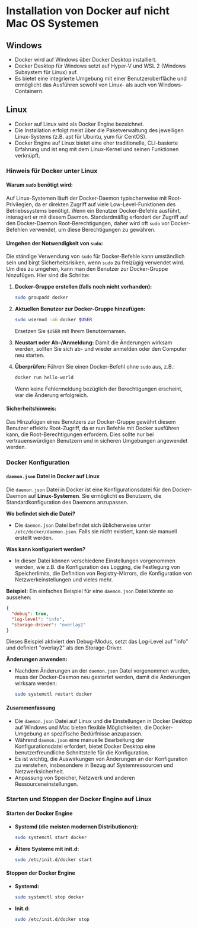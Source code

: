 # Installation von Docker auf nicht Mac OS Systemen

## Windows

- Docker wird auf Windows über Docker Desktop installiert.
- Docker Desktop für Windows setzt auf Hyper-V und WSL 2 (Windows Subsystem für Linux) auf.
- Es bietet eine integrierte Umgebung mit einer Benutzeroberfläche und ermöglicht das Ausführen sowohl von Linux- als
  auch von Windows-Containern.

## Linux

- Docker auf Linux wird als Docker Engine bezeichnet.
- Die Installation erfolgt meist über die Paketverwaltung des jeweiligen Linux-Systems (z.B. apt für Ubuntu, yum für
  CentOS).
- Docker Engine auf Linux bietet eine eher traditionelle, CLI-basierte Erfahrung und ist eng mit dem Linux-Kernel und
  seinen Funktionen verknüpft.

### **Hinweis für Docker unter Linux**

#### Warum `sudo` benötigt wird:

Auf Linux-Systemen läuft der Docker-Daemon typischerweise mit Root-Privilegien, da er direkten Zugriff auf viele
Low-Level-Funktionen des Betriebssystems benötigt. Wenn ein Benutzer Docker-Befehle ausführt, interagiert er mit diesem
Daemon. Standardmäßig erfordert der Zugriff auf den Docker-Daemon Root-Berechtigungen, daher wird oft `sudo` vor
Docker-Befehlen verwendet, um diese Berechtigungen zu gewähren.

#### Umgehen der Notwendigkeit von `sudo`:

Die ständige Verwendung von `sudo` für Docker-Befehle kann umständlich sein und birgt Sicherheitsrisiken, wenn `sudo` zu
freizügig verwendet wird. Um dies zu umgehen, kann man den Benutzer zur Docker-Gruppe hinzufügen. Hier sind die
Schritte:

1. **Docker-Gruppe erstellen (falls noch nicht vorhanden):**
   ```bash
   sudo groupadd docker
   ```

2. **Aktuellen Benutzer zur Docker-Gruppe hinzufügen:**
   ```bash
   sudo usermod -aG docker $USER
   ```
   Ersetzen Sie `$USER` mit Ihrem Benutzernamen.

3. **Neustart oder Ab-/Anmeldung:**
   Damit die Änderungen wirksam werden, sollten Sie sich ab- und wieder anmelden oder den Computer neu starten.

4. **Überprüfen:**
   Führen Sie einen Docker-Befehl ohne `sudo` aus, z.B.:
   ```bash
   docker run hello-world
   ```
   Wenn keine Fehlermeldung bezüglich der Berechtigungen erscheint, war die Änderung erfolgreich.

#### Sicherheitshinweis:

Das Hinzufügen eines Benutzers zur Docker-Gruppe gewährt diesem Benutzer effektiv Root-Zugriff, da er nun Befehle mit
Docker ausführen kann, die Root-Berechtigungen erfordern. Dies sollte nur bei vertrauenswürdigen Benutzern und in
sicheren Umgebungen angewendet werden.

### **Docker Konfiguration**

#### `daemon.json` Datei in Docker auf Linux

Die `daemon.json` Datei in Docker ist eine Konfigurationsdatei für den Docker-Daemon auf **Linux-Systemen**. Sie
ermöglicht
es Benutzern, die Standardkonfiguration des Daemons anzupassen.

**Wo befindet sich die Datei?**

- Die `daemon.json` Datei befindet sich üblicherweise unter `/etc/docker/daemon.json`. Falls sie nicht existiert, kann
  sie manuell erstellt werden.

**Was kann konfiguriert werden?**

- In dieser Datei können verschiedene Einstellungen vorgenommen werden, wie z.B. die Konfiguration des Logging, die
  Festlegung von Speicherlimits, die Definition von Registry-Mirrors, die Konfiguration von Netzwerkeinstellungen und
  vieles mehr.

**Beispiel:**
Ein einfaches Beispiel für eine `daemon.json` Datei könnte so aussehen:

```json
{
  "debug": true,
  "log-level": "info",
  "storage-driver": "overlay2"
}
```

Dieses Beispiel aktiviert den Debug-Modus, setzt das Log-Level auf "info" und definiert "overlay2" als den
Storage-Driver.

**Änderungen anwenden:**

- Nachdem Änderungen an der `daemon.json` Datei vorgenommen wurden, muss der Docker-Daemon neu gestartet werden, damit
  die Änderungen wirksam werden:
  ```bash
  sudo systemctl restart docker
  ```
#### Zusammenfassung

- Die `daemon.json` Datei auf Linux und die Einstellungen in Docker Desktop auf Windows und Mac bieten flexible
  Möglichkeiten, die Docker-Umgebung an spezifische Bedürfnisse anzupassen.
- Während `daemon.json` eine manuelle Bearbeitung der Konfigurationsdatei erfordert, bietet Docker Desktop eine
  benutzerfreundliche Schnittstelle für die Konfiguration.
- Es ist wichtig, die Auswirkungen von Änderungen an der Konfiguration zu verstehen, insbesondere in Bezug auf
  Systemressourcen und Netzwerksicherheit.
- Anpassung von Speicher, Netzwerk und anderen Ressourceneinstellungen.

### Starten und Stoppen der Docker Engine auf Linux

#### Starten der Docker Engine

- **Systemd (die meisten modernen Distributionen):**
  ```bash
  sudo systemctl start docker
  ```
- **Ältere Systeme mit init.d:**
  ```bash
  sudo /etc/init.d/docker start
  ```

#### Stoppen der Docker Engine

- **Systemd:**
  ```bash
  sudo systemctl stop docker
  ```
- **Init.d:**
  ```bash
  sudo /etc/init.d/docker stop
  ```

